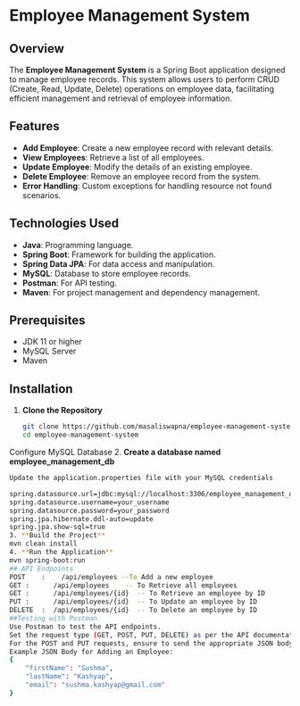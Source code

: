 # Employee Management System

## Overview
The **Employee Management System** is a Spring Boot application designed to manage employee records. This system allows users to perform CRUD (Create, Read, Update, Delete) operations on employee data, facilitating efficient management and retrieval of employee information.

## Features
- **Add Employee**: Create a new employee record with relevant details.
- **View Employees**: Retrieve a list of all employees.
- **Update Employee**: Modify the details of an existing employee.
- **Delete Employee**: Remove an employee record from the system.
- **Error Handling**: Custom exceptions for handling resource not found scenarios.

## Technologies Used
- **Java**: Programming language.
- **Spring Boot**: Framework for building the application.
- **Spring Data JPA**: For data access and manipulation.
- **MySQL**: Database to store employee records.
- **Postman**: For API testing.
- **Maven**: For project management and dependency management.

## Prerequisites
- JDK 11 or higher
- MySQL Server
- Maven

## Installation

1. **Clone the Repository**
   ```bash
   git clone https://github.com/masaliswapna/employee-management-system.git
   cd employee-management-system
Configure MySQL Database
2. **Create a database named employee_management_db**
```bash
Update the application.properties file with your MySQL credentials

spring.datasource.url=jdbc:mysql://localhost:3306/employee_management_db
spring.datasource.username=your_username
spring.datasource.password=your_password
spring.jpa.hibernate.ddl-auto=update
spring.jpa.show-sql=true
3. **Build the Project**
mvn clean install
4. **Run the Application**
mvn spring-boot:run
## API Endpoints
POST	:    /api/employees	--To Add a new employee
GET	:      /api/employees	 -- To Retrieve all employees
GET	:      /api/employees/{id}	-- To Retrieve an employee by ID
PUT	:      /api/employees/{id}	-- To Update an employee by ID
DELETE	:  /api/employees/{id}	-- To Delete an employee by ID
##Testing with Postman
Use Postman to test the API endpoints.
Set the request type (GET, POST, PUT, DELETE) as per the API documentation.
For the POST and PUT requests, ensure to send the appropriate JSON body.
Example JSON Body for Adding an Employee:
{
    "firstName": "Sushma",
    "lastName": "Kashyap",
    "email": "sushma.kashyap@gmail.com"
}
